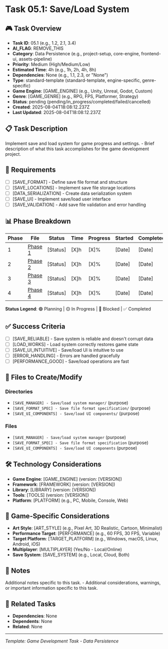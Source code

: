 # Task 05.1: Save/Load System

## 🎮 Task Overview
- **Task ID**: 05.1 (e.g., 1.2, 2.1, 3.4)
- **AI_FLAG**: REMOVE_THIS
- **Category**: Data Persistence (e.g., project-setup, core-engine, frontend-ui, assets-pipeline)
- **Priority**: Medium (High/Medium/Low)
- **Estimated Time**: 4h (e.g., 1h, 2h, 4h, 8h)
- **Dependencies**: None (e.g., 1.1, 2.3, or "None")
- **Type**: standard-template (standard-template, engine-specific, genre-specific)
- **Game Engine**: [GAME_ENGINE] (e.g., Unity, Unreal, Godot, Custom)
- **Genre**: [GAME_GENRE] (e.g., RPG, FPS, Platformer, Strategy)
- **Status**: pending (pending/in_progress/completed/failed/cancelled)
- **Created**: 2025-08-04T18:08:12.237Z
- **Last Updated**: 2025-08-04T18:08:12.237Z

## 📋 Task Description
Implement save and load system for game progress and settings. - Brief description of what this task accomplishes for the game development project.

## 🎯 Requirements
- [ ] [SAVE_FORMAT] - Define save file format and structure
- [ ] [SAVE_LOCATIONS] - Implement save file storage locations
- [ ] [DATA_SERIALIZATION] - Create data serialization system
- [ ] [SAVE_UI] - Implement save/load user interface
- [ ] [SAVE_VALIDATION] - Add save file validation and error handling

## 📊 Phase Breakdown
| Phase | File | Status | Time | Progress | Started | Completed |
|-------|------|--------|------|----------|---------|-----------|
| 1 | [Phase 1](./01-save-load-system-phase-1.md) | [Status] | [X]h | [X]% | [Date] | [Date] |
| 2 | [Phase 2](./01-save-load-system-phase-2.md) | [Status] | [X]h | [X]% | [Date] | [Date] |
| 3 | [Phase 3](./01-save-load-system-phase-3.md) | [Status] | [X]h | [X]% | [Date] | [Date] |
| 4 | [Phase 4](./01-save-load-system-phase-4.md) | [Status] | [X]h | [X]% | [Date] | [Date] |

**Status Legend**: 🟢 Planning | 🟡 In Progress | 🔴 Blocked | ✅ Completed

## ✅ Success Criteria
- [ ] [SAVE_RELIABLE] - Save system is reliable and doesn't corrupt data
- [ ] [LOAD_WORKS] - Load system correctly restores game state
- [ ] [SAVE_UI_INTUITIVE] - Save/load UI is intuitive to use
- [ ] [ERROR_HANDLING] - Errors are handled gracefully
- [ ] [PERFORMANCE_GOOD] - Save/load operations are fast

## 📁 Files to Create/Modify
### Directories
- `[SAVE_MANAGER] - Save/load system manager/` (purpose)
- `[SAVE_FORMAT_SPEC] - Save file format specification/` (purpose)
- `[SAVE_UI_COMPONENTS] - Save/load UI components/` (purpose)

### Files
- `[SAVE_MANAGER] - Save/load system manager` (purpose)
- `[SAVE_FORMAT_SPEC] - Save file format specification` (purpose)
- `[SAVE_UI_COMPONENTS] - Save/load UI components` (purpose)

## 🛠️ Technology Considerations
- **Game Engine**: [GAME_ENGINE] (version: [VERSION])
- **Framework**: [FRAMEWORK] (version: [VERSION])
- **Library**: [LIBRARY] (version: [VERSION])
- **Tools**: [TOOLS] (version: [VERSION])
- **Platform**: [PLATFORM] (e.g., PC, Mobile, Console, Web)

## 🎨 Game-Specific Considerations
- **Art Style**: [ART_STYLE] (e.g., Pixel Art, 3D Realistic, Cartoon, Minimalist)
- **Performance Target**: [PERFORMANCE] (e.g., 60 FPS, 30 FPS, Variable)
- **Target Platform**: [TARGET_PLATFORM] (e.g., Windows, macOS, Linux, Android, iOS)
- **Multiplayer**: [MULTIPLAYER] (Yes/No - Local/Online)
- **Save System**: [SAVE_SYSTEM] (e.g., Local, Cloud, Both)

## 📝 Notes
Additional notes specific to this task. - Additional considerations, warnings, or important information specific to this task.

## 🔗 Related Tasks
- **Dependencies**: None
- **Dependents**: None
- **Related**: None

---
*Template: Game Development Task - Data Persistence* 